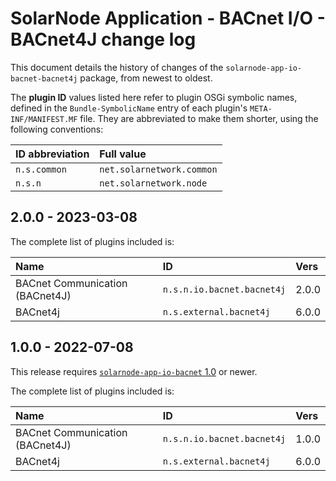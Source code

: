 # SolarNode Application - BACnet I/O - BACnet4J change log

This document details the history of changes of the `solarnode-app-io-bacnet-bacnet4j` package,
from newest to oldest.

The **plugin ID** values listed here refer to plugin OSGi symbolic names, defined in the
`Bundle-SymbolicName` entry of each plugin's `META-INF/MANIFEST.MF` file. They are abbreviated to
make them shorter, using the following conventions:

| ID abbreviation | Full value                |
|:----------------|:--------------------------|
| `n.s.common`    | `net.solarnetwork.common` |
| `n.s.n`         | `net.solarnetwork.node`   |

## 2.0.0 - 2023-03-08

The complete list of plugins included is:

| Name                            | ID                         | Vers  |
|:--------------------------------|:---------------------------|:------|
| BACnet Communication (BACnet4J) | `n.s.n.io.bacnet.bacnet4j` | 2.0.0 |
| BACnet4j                        | `n.s.external.bacnet4j`    | 6.0.0 |


## 1.0.0 - 2022-07-08

This release requires [`solarnode-app-io-bacnet` 1.0][io-bacnet-log] or newer.

The complete list of plugins included is:

| Name                            | ID                         | Vers  |
|:--------------------------------|:---------------------------|:------|
| BACnet Communication (BACnet4J) | `n.s.n.io.bacnet.bacnet4j` | 1.0.0 |
| BACnet4j                        | `n.s.external.bacnet4j`    | 6.0.0 |

[io-bacnet-log]: ../../solarnode-app-io-bacnet/debian/CHANGELOG.md
